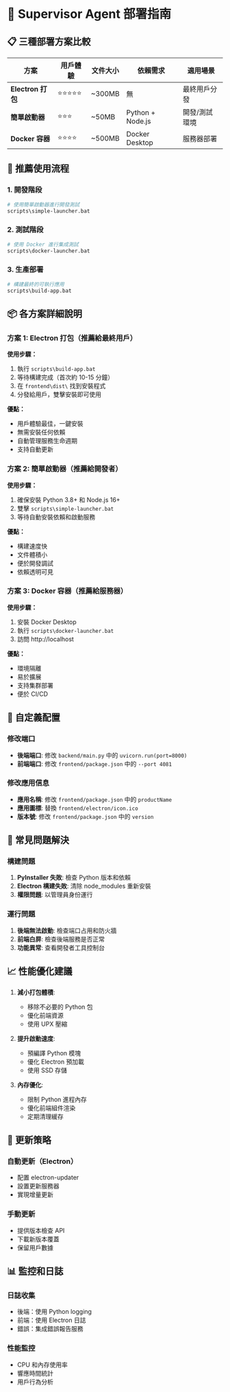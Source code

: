# 🚀 Supervisor Agent 部署指南

## 📋 三種部署方案比較

| 方案 | 用戶體驗 | 文件大小 | 依賴需求 | 適用場景 |
|------|----------|----------|----------|----------|
| **Electron 打包** | ⭐⭐⭐⭐⭐ | ~300MB | 無 | 最終用戶分發 |
| **簡單啟動器** | ⭐⭐⭐ | ~50MB | Python + Node.js | 開發/測試環境 |
| **Docker 容器** | ⭐⭐⭐⭐ | ~500MB | Docker Desktop | 服務器部署 |

## 🎯 推薦使用流程

### 1. 開發階段
```bash
# 使用簡單啟動器進行開發測試
scripts\simple-launcher.bat
```

### 2. 測試階段
```bash
# 使用 Docker 進行集成測試
scripts\docker-launcher.bat
```

### 3. 生產部署
```bash
# 構建最終的可執行應用
scripts\build-app.bat
```

## 📦 各方案詳細說明

### 方案 1: Electron 打包（推薦給最終用戶）

**使用步驟：**
1. 執行 `scripts\build-app.bat`
2. 等待構建完成（首次約 10-15 分鐘）
3. 在 `frontend\dist\` 找到安裝程式
4. 分發給用戶，雙擊安裝即可使用

**優點：**
- 用戶體驗最佳，一鍵安裝
- 無需安裝任何依賴
- 自動管理服務生命週期
- 支持自動更新

### 方案 2: 簡單啟動器（推薦給開發者）

**使用步驟：**
1. 確保安裝 Python 3.8+ 和 Node.js 16+
2. 雙擊 `scripts\simple-launcher.bat`
3. 等待自動安裝依賴和啟動服務

**優點：**
- 構建速度快
- 文件體積小
- 便於開發調試
- 依賴透明可見

### 方案 3: Docker 容器（推薦給服務器）

**使用步驟：**
1. 安裝 Docker Desktop
2. 執行 `scripts\docker-launcher.bat`
3. 訪問 http://localhost

**優點：**
- 環境隔離
- 易於擴展
- 支持集群部署
- 便於 CI/CD

## 🔧 自定義配置

### 修改端口
- **後端端口**: 修改 `backend/main.py` 中的 `uvicorn.run(port=8000)`
- **前端端口**: 修改 `frontend/package.json` 中的 `--port 4081`

### 修改應用信息
- **應用名稱**: 修改 `frontend/package.json` 中的 `productName`
- **應用圖標**: 替換 `frontend/electron/icon.ico`
- **版本號**: 修改 `frontend/package.json` 中的 `version`

## 🚨 常見問題解決

### 構建問題
1. **PyInstaller 失敗**: 檢查 Python 版本和依賴
2. **Electron 構建失敗**: 清除 node_modules 重新安裝
3. **權限問題**: 以管理員身份運行

### 運行問題
1. **後端無法啟動**: 檢查端口占用和防火牆
2. **前端白屏**: 檢查後端服務是否正常
3. **功能異常**: 查看開發者工具控制台

## 📈 性能優化建議

1. **減小打包體積**:
   - 移除不必要的 Python 包
   - 優化前端資源
   - 使用 UPX 壓縮

2. **提升啟動速度**:
   - 預編譯 Python 模塊
   - 優化 Electron 預加載
   - 使用 SSD 存儲

3. **內存優化**:
   - 限制 Python 進程內存
   - 優化前端組件渲染
   - 定期清理緩存

## 🔄 更新策略

### 自動更新（Electron）
- 配置 electron-updater
- 設置更新服務器
- 實現增量更新

### 手動更新
- 提供版本檢查 API
- 下載新版本覆蓋
- 保留用戶數據

## 📊 監控和日誌

### 日誌收集
- 後端：使用 Python logging
- 前端：使用 Electron 日誌
- 錯誤：集成錯誤報告服務

### 性能監控
- CPU 和內存使用率
- 響應時間統計
- 用戶行為分析
